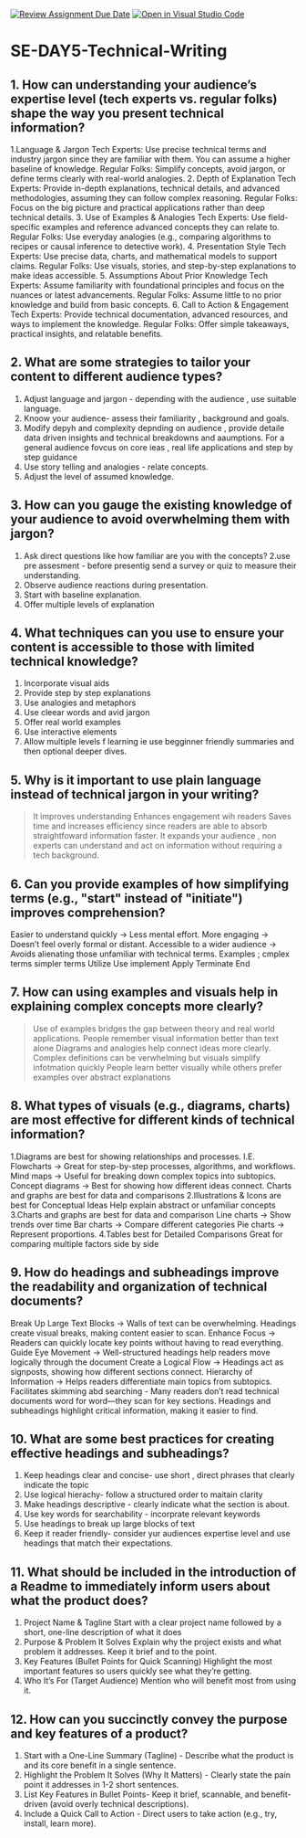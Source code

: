 [![Review Assignment Due Date](https://classroom.github.com/assets/deadline-readme-button-22041afd0340ce965d47ae6ef1cefeee28c7c493a6346c4f15d667ab976d596c.svg)](https://classroom.github.com/a/zsAR-pyY)
[![Open in Visual Studio Code](https://classroom.github.com/assets/open-in-vscode-2e0aaae1b6195c2367325f4f02e2d04e9abb55f0b24a779b69b11b9e10269abc.svg)](https://classroom.github.com/online_ide?assignment_repo_id=18605158&assignment_repo_type=AssignmentRepo)
# SE-DAY5-Technical-Writing
## 1. How can understanding your audience’s expertise level (tech experts vs. regular folks) shape the way you present technical information?
1.Language & Jargon
Tech Experts: Use precise technical terms and industry jargon since they are familiar with them. You can assume a higher baseline of knowledge.
Regular Folks: Simplify concepts, avoid jargon, or define terms clearly with real-world analogies.
2. Depth of Explanation
Tech Experts: Provide in-depth explanations, technical details, and advanced methodologies, assuming they can follow complex reasoning.
Regular Folks: Focus on the big picture and practical applications rather than deep technical details.
3. Use of Examples & Analogies
Tech Experts: Use field-specific examples and reference advanced concepts they can relate to.
Regular Folks: Use everyday analogies (e.g., comparing algorithms to recipes or causal inference to detective work).
4. Presentation Style
Tech Experts: Use precise data, charts, and mathematical models to support claims.
Regular Folks: Use visuals, stories, and step-by-step explanations to make ideas accessible.
5. Assumptions About Prior Knowledge
Tech Experts: Assume familiarity with foundational principles and focus on the nuances or latest advancements.
Regular Folks: Assume little to no prior knowledge and build from basic concepts.
6. Call to Action & Engagement
Tech Experts: Provide technical documentation, advanced resources, and ways to implement the knowledge.
Regular Folks: Offer simple takeaways, practical insights, and relatable benefits.
## 2. What are some strategies to tailor your content to different audience types?
1. Adjust language and jargon  - depending with the audience , use suitable language.
2. Knoow your audience- assess their familiarity , background and goals.
3. Modify depyh and complexity depnding on audience , provide detaile data driven insights and technical breakdowns and aaumptions. For a general audience fovcus on core ieas , real life applications  and step by step guidance
4. Use story telling and analogies - relate concepts.
5. Adjust the level of assumed knowledge.

## 3. How can you gauge the existing knowledge of your audience to avoid overwhelming them with jargon?
1. Ask direct questions like how familiar are you with the concepts?
2.use pre assesment - before presentig send a survey or quiz to measure their understanding.
3. Observe audience reactions during presentation.
4. Start with baseline explanation.
5. Offer multiple levels of explanation
   
## 4. What techniques can you use to ensure your content is accessible to those with limited technical knowledge?
1. Incorporate visual aids
2. Provide step by step explanations
3. Use analogies and metaphors
4. Use cleear words and avid jargon
5. Offer real world examples
6. Use interactive elements
7. Allow multiple levels f learning ie use begginner friendly summaries and then optional deeper dives.
## 5. Why is it important to use plain language instead of technical jargon in your writing?
> It improves understanding
> Enhances engagement wih readers
> Saves time and increases efficiency since readers are able to absorb straightfoward information faster.
> It expands your audience , non experts can understand and act on information without requiring a tech background.
## 6. Can you provide examples of how simplifying terms (e.g., "start" instead of "initiate") improves comprehension?
Easier to understand quickly → Less mental effort.
More engaging → Doesn’t feel overly formal or distant.
Accessible to a wider audience → Avoids alienating those unfamiliar with technical terms.
Examples ; cmplex terms     simpler terms
            Utilize            Use
            implement          Apply
            Terminate          End

## 7. How can using examples and visuals help in explaining complex concepts more clearly?
> Use of examples bridges the gap between theory and real world applications.
> People remember visual information better than text alone
> Diagrams and analogies help connect ideas more clearly.
> Complex definitions can be verwhelming but visuals simplify infotmation quickly
> People learn better visually while others prefer examples over abstract explanations

## 8. What types of visuals (e.g., diagrams, charts) are most effective for different kinds of technical information?
1.Diagrams are best for showing relationships and processes.
I.E. Flowcharts → Great for step-by-step processes, algorithms, and workflows.
Mind maps → Useful for breaking down complex topics into subtopics.
Concept diagrams → Best for showing how different ideas connect.
Charts and graphs are best for data and comparisons
2.Illustrations & Icons are best for Conceptual Ideas
Help explain abstract or unfamiliar concepts
3.Charts and graphs are best for data and comparison
   Line charts → Show trends over time
   Bar charts → Compare different categories
   Pie charts → Represent proportions.
4.Tables best for Detailed Comparisons
Great for comparing multiple factors side by side


## 9. How do headings and subheadings improve the readability and organization of technical documents?
Break Up Large Text Blocks → Walls of text can be overwhelming. Headings create visual breaks, making content easier to scan.
Enhance Focus → Readers can quickly locate key points without having to read everything.
Guide Eye Movement → Well-structured headings help readers move logically through the document
Create a Logical Flow → Headings act as signposts, showing how different sections connect.
Hierarchy of Information → Helps readers differentiate main topics from subtopics.
Facilitates skimming abd searching - Many readers don’t read technical documents word for word—they scan for key sections.
Headings and subheadings highlight critical information, making it easier to find.

## 10. What are some best practices for creating effective headings and subheadings?
1. Keep headings clear and concise- use short , direct phrases that clearly indicate the topic
2. Use logical hierachy- follow a structured order to maitain clarity
3. Make headings descriptive - clearly indicate what the section is about.
4. Use key words for searchability - incorprate relevant keywords
5. Use headings to break up large blocks of text
6. Keep it reader friendly- consider yur audiences expertise level and use headings that match their expectations.
## 11. What should be included in the introduction of a Readme to immediately inform users about what the product does?
1. Project Name & Tagline
 Start with a clear project name followed by a short, one-line description of what it does
2. Purpose & Problem It Solves
 Explain why the project exists and what problem it addresses.
Keep it brief and to the point.
3. Key Features (Bullet Points for Quick Scanning)
 Highlight the most important features so users quickly see what they’re getting.
4. Who It’s For (Target Audience)
 Mention who will benefit most from using it.


## 12. How can you succinctly convey the purpose and key features of a product?
1. Start with a One-Line Summary (Tagline) - Describe what the product is and its core benefit in a single sentence.
2. Highlight the Problem It Solves (Why It Matters) - Clearly state the pain point it addresses in 1-2 short sentences.
3. List Key Features in Bullet Points- Keep it brief, scannable, and benefit-driven (avoid overly technical descriptions).
4. Include a Quick Call to Action - Direct users to take action (e.g., try, install, learn more).







